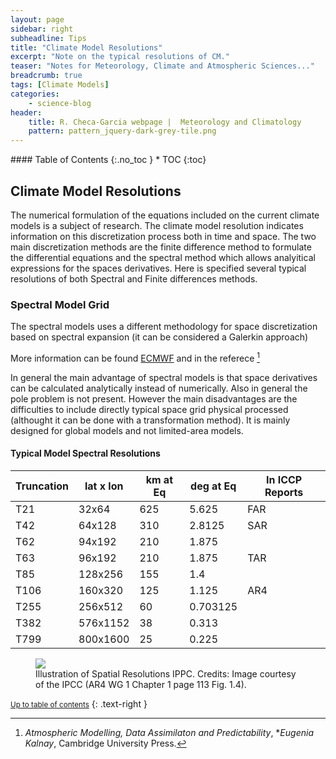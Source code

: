 ```yaml
---
layout: page
sidebar: right
subheadline: Tips
title: "Climate Model Resolutions"
excerpt: "Note on the typical resolutions of CM."
teaser: "Notes for Meteorology, Climate and Atmospheric Sciences..."
breadcrumb: true
tags: [Climate Models]
categories:
    - science-blog
header:
    title: R. Checa-Garcia webpage |  Meteorology and Climatology
    pattern: pattern_jquery-dark-grey-tile.png
---
```




<section id="table-of-contents" class="toc">
<div class="panel radius" markdown="1">
#### Table of Contents
{:.no_toc }
*  TOC
{:toc}
</div>
</section><!-- /#table-of-contents -->

[^1]: *Atmospheric Modelling, Data Assimilaton and Predictability*, **Eugenia Kalnay*, Cambridge University Press.

## Climate Model Resolutions

The numerical formulation of the equations included on the current climate models is a subject of research. The climate model resolution indicates information on this discretization process both in time and space. The two main discretization methods are the finite difference method to formulate the differential equations and the spectral method which allows analyitical expressions for the spaces derivatives. Here is specified several typical resolutions of both Spectral and Finite differences methods.

### Spectral Model Grid

The spectral models uses a different methodology for space discretization based on spectral expansion (it can be considered a Galerkin approach) 

More information can be found [ECMWF](http://www.ecmwf.int/newsevents/training/rcourse_notes/NUMERICAL_METHODS/NUMERICAL_METHODS/Numerical_methods7.html) and in the referece [^1]

In general the main advantage of spectral models is that space derivatives can be calculated analytically instead of numerically. Also in general the pole problem is not present. However the main disadvantages are the difficulties to include directly typical space grid physical processed (althought it can be done with a transformation method). It is mainly designed for global models and not limited-area models. 


#### Typical Model Spectral Resolutions

|Truncation	| lat x lon	| km at Eq	|deg at Eq | In ICCP Reports |
|-----------|-----------|-----------|----------|-----------------|
| T21	      |32x64	    |625	      |5.625     | FAR             |
| T42	      |64x128	    |310      	|2.8125    | SAR             |
| T62	      |94x192	    |210	      |1.875     |                 |
| T63	      |96x192	    |210	      |1.875     | TAR             |
| T85	      |128x256	  |155        |1.4       |                 |
| T106	    |160x320	  |125	      |1.125     | AR4             |
| T255	    |256x512	  |60	        |0.703125  |                 |
| T382	    |576x1152	  |38       	|0.313     |                 |
| T799	    |800x1600	  |25 	      |0.225     |                 |


<figure class="half">
<a
href="http://eo.ucar.edu/staff/rrussell/climate/modeling/images/ipcc_ar4_wg1_ch1_fig_1_4_big.gif"><img src="http://eo.ucar.edu/staff/rrussell/climate/modeling/images/ipcc_ar4_wg1_ch1_fig_1_4_big.gif"></a>
	<figcaption><a title="Illustration of Spatial Resolutions IPCC">Illustration of Spatial Resolutions IPPC. Credits: Image courtesy of the IPCC (AR4 WG 1 Chapter 1 page 113 Fig. 1.4).
 </a></figcaption>
</figure>

<small markdown="1">[Up to table of contents](#toc)</small>
{: .text-right }

